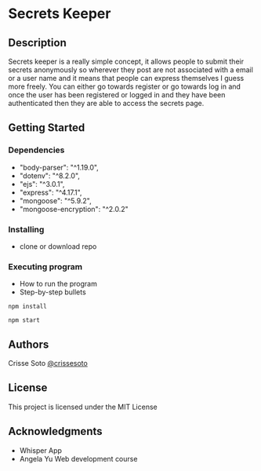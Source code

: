 # Secrets Keeper

## Description

Secrets keeper is a really simple concept, it allows people to submit their secrets anonymously so wherever they post are not associated with a email
or a user name and it means that people can express themselves I guess more freely. 
You can either go towards register or go towards log in and once the user has been registered or logged in and they have been authenticated then they
are able to access the secrets page.

## Getting Started

### Dependencies

   * "body-parser": "^1.19.0",
   * "dotenv": "^8.2.0",
   * "ejs": "^3.0.1",
   * "express": "^4.17.1",
   * "mongoose": "^5.9.2",
   * "mongoose-encryption": "^2.0.2"

### Installing

* clone or download repo


### Executing program

* How to run the program
* Step-by-step bullets
```
npm install
```
```
npm start
```

## Authors

Crisse Soto 
[@crissesoto](https://github.com/crissesoto)

## License

This project is licensed under the MIT License 

## Acknowledgments

* Whisper App
* Angela Yu Web development course
